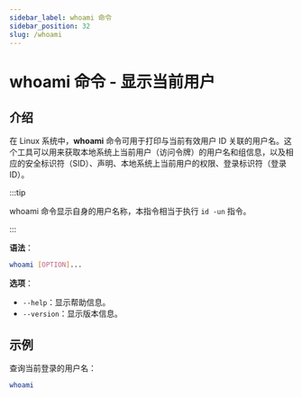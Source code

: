 ```yaml
---
sidebar_label: whoami 命令
sidebar_position: 32
slug: /whoami
---
```


# whoami 命令 - 显示当前用户



## 介绍

在 Linux 系统中，**whoami** 命令可用于打印与当前有效用户 ID 关联的用户名。这个工具可以用来获取本地系统上当前用户（访问令牌）的用户名和组信息，以及相应的安全标识符（SID）、声明、本地系统上当前用户的权限、登录标识符（登录 ID）。

:::tip

whoami 命令显示自身的用户名称，本指令相当于执行 `id -un` 指令。

:::

**语法**：

```bash
whoami [OPTION]...
```

**选项**：

- `--help`：显示帮助信息。
- `--version`：显示版本信息。



## 示例

查询当前登录的用户名：

```bash
whoami
```
